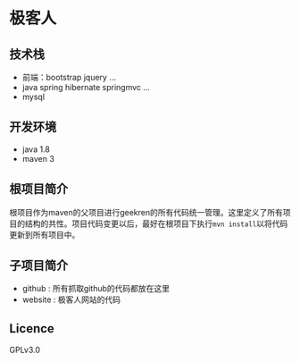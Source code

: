# 极客人

## 技术栈

- 前端：bootstrap jquery ...
- java spring hibernate springmvc ...
- mysql

## 开发环境

- java 1.8
- maven 3

## 根项目简介

根项目作为maven的父项目进行geekren的所有代码统一管理。这里定义了所有项目的结构的共性。项目代码变更以后，最好在根项目下执行``` mvn install ```以将代码更新到所有项目中。

## 子项目简介

- github : 所有抓取github的代码都放在这里
- website : 极客人网站的代码

## Licence

GPLv3.0
